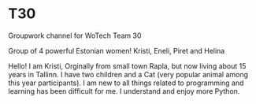 # T30
Groupwork channel for WoTech Team 30

Group of 4 powerful Estonian women!
Kristi, Eneli, Piret and Helina

Hello! I am Kristi, Orginally from small town Rapla, but now living about 15 years in Tallinn. I have two children and a Cat (very popular animal among this year participants). I am new to all things related to programming and learning has been difficult for me. I understand and enjoy more Python. 
